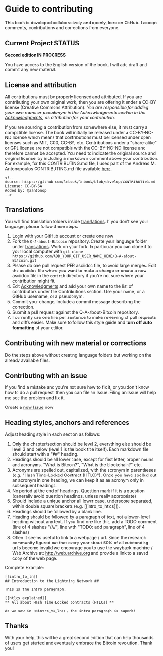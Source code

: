 # Guide to contributing

This book is developed collaboratively and openly, here on GitHub. I accept comments, contributions and corrections from everyone.

## Current Project STATUS
**Second edition IN PROGRESS**

You have access to the English version of the book. I will add draft and commit any new material.

## License and attribution

All contributions must be properly licensed and attributed. If you are contributing your own original work, then you are offering it under a CC-BY license (Creative Commons Attribution). *You are responsible for adding your own name or pseudonym in the Acknowledgments section in the [Acknowledgments](Acknowledgments.md), as attribution for your contribution.*

If you are sourcing a contribution from somewhere else, it must carry a compatible license. The book will initially be released under a CC-BY-NC-ND license which means that contributions must be licensed under open licenses such as MIT, CC0, CC-BY, etc. Contributions under a "share-alike" or GPL license are not compatible with the CC-BY-NC-ND license and therefore cannot be accepted. You need to indicate the original source and original license, by including a markdown comment above your contribution. For example, for this CONTRIBUTING.md file, I used part of the Andreas M. Antonopoulos CONTRIBUTING.md file available [here](https://github.com/lnbook/lnbook/blob/develop/CONTRIBUTING.md).

```
<!-- 
Source: https://github.com/lnbook/lnbook/blob/develop/CONTRIBUTING.md
License: CC-BY-SA
Added by: @aantonop
-->
```
## Translations

You will find translation folders inside [translations](tree/master/translations). If you don't see your language, please follow these steps:

1. Login with your GitHub account or create one now
2. Fork the `Q-A-about-Bitcoin` repository. Create your language folder under [translations](tree/master/translations). Work on your fork. In particular you can clone it to your local computer with `git clone https://github.com/ADD_YOUR_GIT_USER_NAME_HERE/Q-A-about-Bitcoin.git`
3. Please do one pull request PER asciidoc file, to avoid large merges. Edit the asciidoc file where you want to make a change or create a new asciidoc file in the `contrib` directory if you're not sure where your contribution might fit.
4. Edit [Acknowledgments](Acknowledgments.md) and add your own name to the list of contributors under the Contributions section. Use your name, or a GitHub username, or a pseudonym.
5. Commit your change. Include a commit message describing the correction.
6. Submit a pull request against the Q-A-about-Bitcoin repository.
7. I currently use one line per sentence to make reviewing of pull requests and diffs easier. Make sure to follow this style guide and **turn off auto formatting** of your editor.

## Contributing with new material or corrections

Do the steps above without creating language folders but working on the already available files.

## Contributing with an issue

If you find a mistake and you're not sure how to fix it, or you don't know how to do a pull request, then you can file an Issue. Filing an Issue will help me see the problem and fix it.

Create a [new Issue](https://github.com/theDavidCoen/Q-A-about-Bitcoin/issues/new/choose) now!

## Heading styles, anchors and references

Adjust heading style in each section as follows:

1. Only the chapter/section should be level 2, everything else should be level 3 and below (level 1 is the book title itself). Each markdown file should start with a "##" heading.
2. Headings should be all lower case, except for first letter, proper nouns and acronyms. "What is Bitcoin?", "What is the blockchain?" etc.
3. Acronyms are spelled out, capitalized, with the acronym in parentheses (e.g. "Hash Time-Locked Contract (HTLC)"). Once you have spelled out an acronym in one heading, we can keep it as an acronym only in subsequent headings.
4. No period at the end of headings. Question mark if it is a question (generally avoid question headings, unless really appropriate)
5. Should include a unique anchor all lower case, underscore separated, within double square brackets (e.g. [[intro_to_htlcs]]).
6. Headings should be followed by a blank line.
7. Heading should be followed by a paragraph of text, not a lower-level heading without any text. If you find one like this, add a TODO comment (line of 4 slashes "////", line with "TODO: add paragraph", line of 4 slashes)
8. Often it seems useful to link to a webpage / url. Since the research community figured out that every year about 50% of all outstanding url's become invalid we encourage you to use the wayback machine / Web Archive at: http://web.archive.org and provide a link to a saved copy of the web page.

Complete Example:

```
[[intro_to_ln]]
## Introduction to the Lightning Network ##

This is the intro paragraph.

[[htlcs_explained]]
** All about Hash Time-Locked Contracts (HTLCs) **

As we saw in <<intro_to_ln>>, the intro paragraph is superb!

```



## Thanks

With your help, this will be a great second edition that can help thousands of users get started and eventually embrace the Bitcoin revolution. Thank you!
